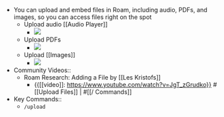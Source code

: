 - You can upload and embed files in Roam, including audio, PDFs, and images, so you can access files right on the spot  
    - Upload audio [[Audio Player]]
        - ![](https://firebasestorage.googleapis.com/v0/b/firescript-577a2.appspot.com/o/imgs%2Fapp%2Fhelp-documentation%2FOIMsl6U0Jb.gif?alt=media&token=db707c6f-7936-4813-9a3f-2475a3d027c0)
    - Upload PDFs 
        - ![](https://firebasestorage.googleapis.com/v0/b/firescript-577a2.appspot.com/o/imgs%2Fapp%2Fhelp-documentation%2FSV5zdzJ_v6.gif?alt=media&token=1cd664ff-cd24-4b0e-80fb-8b139841b07c)
    - Upload [[Images]]
        - ![](https://firebasestorage.googleapis.com/v0/b/firescript-577a2.appspot.com/o/imgs%2Fapp%2Fhelp-documentation%2Fp8y1UIR1C0.gif?alt=media&token=b7b763f2-b5f6-4e37-a015-0053dc0bf63c)
- Community Videos::
    - Roam Research: Adding a File by [[Les Kristofs]]
        - {{[[video]]: https://www.youtube.com/watch?v=JgT_zGrudko}}
          #[[Upload Files]] | #[[/ Commands]]
- Key Commands::
    - `/upload`
